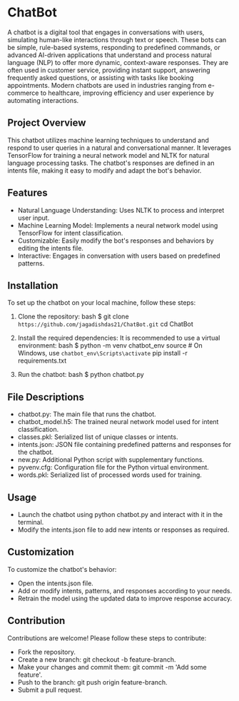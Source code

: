 # ChatBot
A chatbot is a digital tool that engages in conversations with users, simulating human-like interactions through text or speech. These bots can be simple, rule-based systems, responding to predefined commands, or advanced AI-driven applications that understand and process natural language (NLP) to offer more dynamic, context-aware responses. They are often used in customer service, providing instant support, answering frequently asked questions, or assisting with tasks like booking appointments. Modern chatbots are used in industries ranging from e-commerce to healthcare, improving efficiency and user experience by automating interactions.

## Project Overview
This chatbot utilizes machine learning techniques to understand and respond to user queries in a natural and conversational manner. It leverages TensorFlow for training a neural network model and NLTK for natural language processing tasks. The chatbot's responses are defined in an intents file, making it easy to modify and adapt the bot's behavior.

## Features
- Natural Language Understanding: Uses NLTK to process and interpret user input.
- Machine Learning Model: Implements a neural network model using TensorFlow for intent classification.
- Customizable: Easily modify the bot's responses and behaviors by editing the intents file.
- Interactive: Engages in conversation with users based on predefined patterns.

## Installation
To set up the chatbot on your local machine, follow these steps:

1. Clone the repository:
bash $ git clone `https://github.com/jagadishdas21/ChatBot.git`
cd ChatBot

2. Install the required dependencies: It is recommended to use a virtual environment:
bash $ python -m venv chatbot_env
source # On Windows, use `chatbot_env\Scripts\activate`
pip install -r requirements.txt

3. Run the chatbot: bash $ python chatbot.py
   
## File Descriptions
- chatbot.py: The main file that runs the chatbot.
- chatbot_model.h5: The trained neural network model used for intent classification.
- classes.pkl: Serialized list of unique classes or intents.
- intents.json: JSON file containing predefined patterns and responses for the chatbot.
- new.py: Additional Python script with supplementary functions.
- pyvenv.cfg: Configuration file for the Python virtual environment.
- words.pkl: Serialized list of processed words used for training.

## Usage
- Launch the chatbot using python chatbot.py and interact with it in the terminal.
- Modify the intents.json file to add new intents or responses as required.

## Customization
To customize the chatbot's behavior:

- Open the intents.json file.
- Add or modify intents, patterns, and responses according to your needs.
- Retrain the model using the updated data to improve response accuracy.

## Contribution
Contributions are welcome! Please follow these steps to contribute:

- Fork the repository.
- Create a new branch: git checkout -b feature-branch.
- Make your changes and commit them: git commit -m 'Add some feature'.
- Push to the branch: git push origin feature-branch.
- Submit a pull request.
